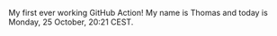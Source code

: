 My first ever working GitHub Action!
My name is Thomas and today is Monday, 25 October, 20:21 CEST. 

